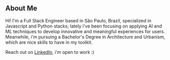## About Me
Hi! 
I'm a Full Stack Engineer based in São Paulo, Brazil, specialized in Javascript and Python stacks; lately i've been focusing on applying AI and ML techniques to develop innovative and meaningful experiences for users. 
Meanwhile, i'm pursuing a Bachelor's Degree in Architecture and Urbanism, which are nice skills to have in my toolkit. 

Reach out on [LinkedIn](https://www.linkedin.com/in/jorgeguberte/), i'm open to work :)
